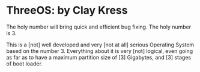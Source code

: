 # ThreeOS: by Clay Kress
The holy number will bring quick and efficient bug fixing. The holy number is 3.

  This is a [not] well developed and very [not at all] serious Operating System based on the number 3. Everything about it is very [not] logical, even going as far as to have a maximum partition size of [3] Gigabytes, and [3] stages of boot loader.
